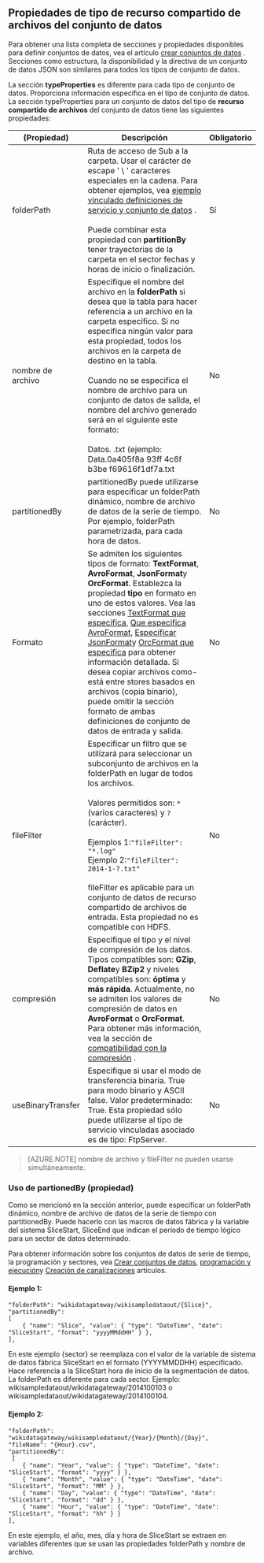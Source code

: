 ## <a name="fileshare-dataset-type-properties"></a>Propiedades de tipo de recurso compartido de archivos del conjunto de datos

Para obtener una lista completa de secciones y propiedades disponibles para definir conjuntos de datos, vea el artículo [crear conjuntos de datos](../articles/data-factory/data-factory-create-datasets.md) . Secciones como estructura, la disponibilidad y la directiva de un conjunto de datos JSON son similares para todos los tipos de conjunto de datos. 

La sección **typeProperties** es diferente para cada tipo de conjunto de datos. Proporciona información específica en el tipo de conjunto de datos. La sección typeProperties para un conjunto de datos del tipo de **recurso compartido de archivos** del conjunto de datos tiene las siguientes propiedades:

(Propiedad) | Descripción | Obligatorio
-------- | ----------- | --------
folderPath | Ruta de acceso de Sub a la carpeta. Usar el carácter de escape ' \ ' caracteres especiales en la cadena. Para obtener ejemplos, vea [ejemplo vinculado definiciones de servicio y conjunto de datos](#sample-linked-service-and-dataset-definitions) .<br/><br/>Puede combinar esta propiedad con **partitionBy** tener trayectorias de la carpeta en el sector fechas y horas de inicio o finalización. | Sí
nombre de archivo | Especifique el nombre del archivo en la **folderPath** si desea que la tabla para hacer referencia a un archivo en la carpeta específico. Si no especifica ningún valor para esta propiedad, todos los archivos en la carpeta de destino en la tabla.<br/><br/>Cuando no se especifica el nombre de archivo para un conjunto de datos de salida, el nombre del archivo generado será en el siguiente este formato: <br/><br/>Datos. <Guid>.txt (ejemplo: Data.0a405f8a 93ff 4c6f b3be f69616f1df7a.txt | No
partitionedBy | partitionedBy puede utilizarse para especificar un folderPath dinámico, nombre de archivo de datos de la serie de tiempo. Por ejemplo, folderPath parametrizada, para cada hora de datos. | No
Formato | Se admiten los siguientes tipos de formato: **TextFormat**, **AvroFormat**, **JsonFormat**y **OrcFormat**. Establezca la propiedad **tipo** en formato en uno de estos valores. Vea las secciones [TextFormat que especifica](#specifying-textformat), [Que especifica AvroFormat](#specifying-avroformat), [Especificar JsonFormat](#specifying-jsonformat)y [OrcFormat que especifica](#specifying-orcformat) para obtener información detallada. Si desea copiar archivos como-está entre stores basados en archivos (copia binario), puede omitir la sección formato de ambas definiciones de conjunto de datos de entrada y salida. | No
fileFilter | Especificar un filtro que se utilizará para seleccionar un subconjunto de archivos en la folderPath en lugar de todos los archivos.<br/><br/>Valores permitidos son: `*` (varios caracteres) y `?` (carácter).<br/><br/>Ejemplos 1:`"fileFilter": "*.log"`<br/>Ejemplo 2:`"fileFilter": 2014-1-?.txt"`<br/><br/> fileFilter es aplicable para un conjunto de datos de recurso compartido de archivos de entrada. Esta propiedad no es compatible con HDFS.  | No
| compresión | Especifique el tipo y el nivel de compresión de los datos. Tipos compatibles son: **GZip**, **Deflate**y **BZip2** y niveles compatibles son: **óptima** y **más rápida**. Actualmente, no se admiten los valores de compresión de datos en **AvroFormat** o **OrcFormat**. Para obtener más información, vea la sección de [compatibilidad con la compresión](#compression-support) .  | No |
| useBinaryTransfer | Especifique si usar el modo de transferencia binaria. True para modo binario y ASCII false. Valor predeterminado: True. Esta propiedad sólo puede utilizarse al tipo de servicio vinculadas asociado es de tipo: FtpServer. | No | 
 

> [AZURE.NOTE] nombre de archivo y fileFilter no pueden usarse simultáneamente.

### <a name="using-partionedby-property"></a>Uso de partionedBy (propiedad)

Como se mencionó en la sección anterior, puede especificar un folderPath dinámico, nombre de archivo de datos de la serie de tiempo con partitionedBy. Puede hacerlo con las macros de datos fábrica y la variable del sistema SliceStart, SliceEnd que indican el período de tiempo lógico para un sector de datos determinado. 

Para obtener información sobre los conjuntos de datos de serie de tiempo, la programación y sectores, vea [Crear conjuntos de datos](../articles/data-factory/data-factory-create-datasets.md), [programación y ejecución](../articles/data-factory/data-factory-scheduling-and-execution.md)y [Creación de canalizaciones](../articles/data-factory/data-factory-create-pipelines.md) artículos. 

#### <a name="sample-1"></a>Ejemplo 1:

    "folderPath": "wikidatagateway/wikisampledataout/{Slice}",
    "partitionedBy": 
    [
        { "name": "Slice", "value": { "type": "DateTime", "date": "SliceStart", "format": "yyyyMMddHH" } },
    ],

En este ejemplo {sector} se reemplaza con el valor de la variable de sistema de datos fábrica SliceStart en el formato (YYYYMMDDHH) especificado. Hace referencia a la SliceStart hora de inicio de la segmentación de datos. La folderPath es diferente para cada sector. Ejemplo: wikisampledataout/wikidatagateway/2014100103 o wikisampledataout/wikidatagateway/2014100104.

#### <a name="sample-2"></a>Ejemplo 2:

    "folderPath": "wikidatagateway/wikisampledataout/{Year}/{Month}/{Day}",
    "fileName": "{Hour}.csv",
    "partitionedBy": 
     [
        { "name": "Year", "value": { "type": "DateTime", "date": "SliceStart", "format": "yyyy" } },
        { "name": "Month", "value": { "type": "DateTime", "date": "SliceStart", "format": "MM" } }, 
        { "name": "Day", "value": { "type": "DateTime", "date": "SliceStart", "format": "dd" } }, 
        { "name": "Hour", "value": { "type": "DateTime", "date": "SliceStart", "format": "hh" } } 
    ],

En este ejemplo, el año, mes, día y hora de SliceStart se extraen en variables diferentes que se usan las propiedades folderPath y nombre de archivo.
